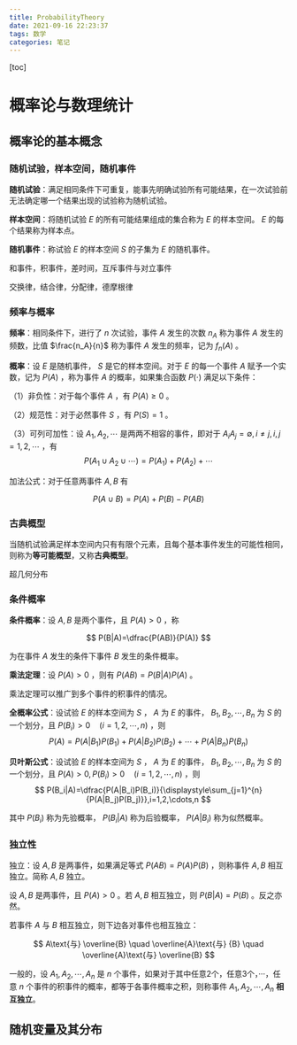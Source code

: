 ```yaml
---
title: ProbabilityTheory
date: 2021-09-16 22:23:37
tags: 数学
categories: 笔记
---
```


[toc]
# 概率论与数理统计

## 概率论的基本概念

### 随机试验，样本空间，随机事件

**随机试验**：满足相同条件下可重复，能事先明确试验所有可能结果，在一次试验前无法确定哪一个结果出现的试验称为随机试验。

**样本空间**：将随机试验 $E$ 的所有可能结果组成的集合称为 $E$ 的样本空间。 $E$ 的每个结果称为样本点。

**随机事件**：称试验 $E$ 的样本空间 $S$ 的子集为 $E$ 的随机事件。

和事件，积事件，差时间，互斥事件与对立事件

交换律，结合律，分配律，德摩根律

### 频率与概率

**频率**：相同条件下，进行了 $n$ 次试验，事件 $A$ 发生的次数 $n_A$ 称为事件 $A$ 发生的频数，比值 $\frac{n_A}{n}$ 称为事件 $A$ 发生的频率，记为 $f_{n}(A)$ 。

**概率**：设 $E$ 是随机事件， $S$ 是它的样本空间。对于 $E$ 的每一个事件 $A$ 赋予一个实数，记为 $P(A)$ ，称为事件 $A$ 的概率，如果集合函数 $P(\cdot)$ 满足以下条件：

（1）非负性：对于每个事件 $A$ ，有 $P(A)\geq 0$ 。

（2）规范性：对于必然事件 $S$ ，有 $P(S)=1$ 。

（3）可列可加性：设 $A_1,A_2,\cdots$ 是两两不相容的事件，即对于 $A_{i}A_{j}=\emptyset ,i\neq j,i,j=1,2,\cdots$ ，有
$$
P(A_1\cup A_2\cup \cdots)=P(A_1)+P(A_2)+\cdots
$$

加法公式：对于任意两事件 $A,B$ 有

$$
P(A\cup B)=P(A)+P(B)-P(AB)
$$

### 古典概型

当随机试验满足样本空间内只有有限个元素，且每个基本事件发生的可能性相同，则称为**等可能概型**，又称**古典概型**。

超几何分布

### 条件概率

**条件概率**：设 $A,B$ 是两个事件，且 $P(A)>0$ ，称

$$
P(B|A)=\dfrac{P(AB)}{P(A)}
$$

为在事件 $A$ 发生的条件下事件 $B$ 发生的条件概率。

**乘法定理**：设 $P(A)>0$ ，则有 $P(AB)=P(B|A)P(A)$ 。

乘法定理可以推广到多个事件的积事件的情况。

**全概率公式**：设试验 $E$ 的样本空间为 $S$ ， $A$ 为 $E$ 的事件， $B_1,B_2,\cdots ,B_n$ 为 $S$ 的一个划分，且 $P(B_i)>0\quad (i=1,2,\cdots ,n)$ ，则
$$
P(A) = P(A|B_1)P(B_1)+P(A|B_2)P(B_2) + \cdots + P(A|B_n)P(B_n)
$$

**贝叶斯公式**：设试验 $E$ 的样本空间为 $S$ ， $A$ 为 $E$ 的事件， $B_1,B_2,\cdots ,B_n$ 为 $S$ 的一个划分，且 $P(A)>0,P(B_i)>0\quad (i=1,2,\cdots ,n)$ ，则
$$
P(B_i|A)=\dfrac{P(A|B_i)P(B_i)}{\displaystyle\sum_{j=1}^{n}{P(A|B_j)P(B_j)}},i=1,2,\cdots,n
$$

其中 $P(B_i)$ 称为先验概率， $P(B_i|A)$ 称为后验概率， $P(A|B_i)$ 称为似然概率。

### 独立性

独立：设 $A,B$ 是两事件，如果满足等式 $P(AB)=P(A)P(B)$ ，则称事件 $A,B$ 相互独立。简称 $A,B$ 独立。

设 $A,B$ 是两事件，且 $P(A)>0$ 。若 $A,B$ 相互独立，则 $P(B|A)=P(B)$ 。反之亦然。

若事件 $A$ 与 $B$ 相互独立，则下边各对事件也相互独立：

$$
A\text{与} \overline{B} \quad \overline{A}\text{与} {B} \quad \overline{A}\text{与} \overline{B}
$$

一般的，设 $A_1,A_2,\cdots,A_n$ 是 $n$ 个事件，如果对于其中任意2个，任意3个，···，任意 $n$ 个事件的积事件的概率，都等于各事件概率之积，则称事件 $A_1,A_2,\cdots,A_n$ **相互独立**。

## 随机变量及其分布

